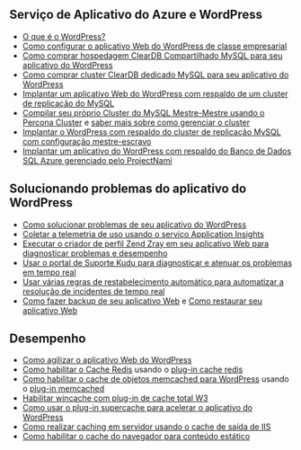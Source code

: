## <a name="wordpress-and-azure-app-service"></a>Serviço de Aplicativo do Azure e WordPress
* [O que é o WordPress?](https://wordpress.org/)
* [Como configurar o aplicativo Web do WordPress de classe empresarial](../articles/app-service-web/web-sites-php-enterprise-wordpress.md)
* [Como comprar hospedagem ClearDB Compartilhado MySQL para seu aplicativo do WordPress](http://blog.syntaxc4.net/post/2012/12/03/provisioning-a-mysql-database-from-the-windows-azure-store.aspx)
* [Como comprar cluster ClearDB dedicado MySQL para seu aplicativo do WordPress ](https://azure.microsoft.com/blog/announcing-new-mysql-premium-tiers-from-cleardb/)
* [Implantar um aplicativo Web do WordPress com respaldo de um cluster de replicação do MySQL](/documentation/templates/wordpress-mysql-replication/)
* [Compilar seu próprio Cluster do MySQL Mestre-Mestre usando o Percona Cluster](/documentation/templates/mysql-ha-pxc/) e [saber mais sobre como gerenciar o cluster](https://github.com/fanjeffrey/axiom.articles/tree/master/pxc)
* [Implantar o WordPress com respaldo do cluster de replicação MySQL com configuração mestre-escravo](/documentation/templates/mysql-replication/)
* [Implantar um aplicativo do WordPress com respaldo do Banco de Dados SQL Azure gerenciado pelo ProjectNami](https://azuremarketplace.microsoft.com/en-us/marketplace/apps/ProjectNami.ProjectNami?tab=Overview)

## <a name="troubleshooting-wordpress-application"></a>Solucionando problemas do aplicativo do WordPress
* [Como solucionar problemas de seu aplicativo do WordPress](https://sunithamk.wordpress.com/2014/09/04/wordpress-troubleshooting-techniques-on-azure-websites/)
* [Coletar a telemetria de uso usando o serviço Application Insights](https://azure.microsoft.com/blog/usage-analytics-for-wordpress-with-azure-app-insights/)
* [Executar o criador de perfil Zend Zray em seu aplicativo Web para diagnosticar problemas e desempenho](https://sunithamk.wordpress.com/2015/08/04/profiling-php-application-on-azure-web-apps/)
* [Usar o portal de Suporte Kudu para diagnosticar e atenuar os problemas em tempo real](https://sunithamk.wordpress.com/2015/11/04/diagnose-and-mitigate-issues-with-azure-web-apps-support-portal/)
* [Usar várias regras de restabelecimento automático para automatizar a resolução de incidentes de tempo real](http://microsoftazurewebsitescheatsheet.info/#auto-heal)
* [Como fazer backup de seu aplicativo Web](../articles/app-service-web/web-sites-backup.md) e [Como restaurar seu aplicativo Web](../articles/app-service-web/web-sites-restore.md)

## <a name="performance"></a>Desempenho
* [Como agilizar o aplicativo Web do WordPress](https://sunithamk.wordpress.com/2014/08/01/10-ways-to-speed-up-your-wordpress-site-on-azure-websites/)
* [Como habilitar o Cache Redis](../articles/redis-cache/cache-dotnet-how-to-use-azure-redis-cache.md) usando o [plug-in cache redis](https://wordpress.org/plugins/wp-redis/)
* [Como habilitar o cache de objetos memcached para WordPress](../articles/app-service-web/web-sites-connect-to-redis-using-memcache-protocol.md) usando o [plug-in memcached](https://wordpress.org/plugins/memcached/)
* [Habilitar wincache com plug-in de cache total W3](https://wordpress.org/plugins/w3-total-cache/)
* [Como usar o plug-in supercache para acelerar o aplicativo do WordPress](http://ruslany.net/2008/12/speed-up-wordpress-on-iis-70/)
* [Como realizar caching em servidor usando o cache de saída de IIS](http://blogs.msdn.com/b/brian_swan/archive/2011/06/08/performance-tuning-php-apps-on-windows-iis-with-output-caching.aspx)
* [Como habilitar o cache do navegador para conteúdo estático](http://www.iis.net/configreference/system.webserver/staticcontent)

